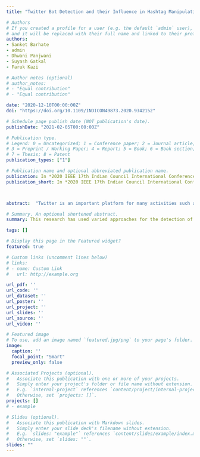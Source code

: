 ```yaml
---
title: "Twitter Bot Detection and their Influence in Hashtag Manipulation"

# Authors
# If you created a profile for a user (e.g. the default `admin` user), write the username (folder name) here 
# and it will be replaced with their full name and linked to their profile.
authors:
- Sanket Barhate
- admin
- Dhwani Panjwani
- Suyash Gatkal
- Faruk Kazi

# Author notes (optional)
# author_notes:
# - "Equal contribution"
# - "Equal contribution"

date: "2020-12-10T00:00:00Z"
doi: "https://doi.org/10.1109/INDICON49873.2020.9342152"

# Schedule page publish date (NOT publication's date).
publishDate: "2021-02-05T00:00:00Z"

# Publication type.
# Legend: 0 = Uncategorized; 1 = Conference paper; 2 = Journal article;
# 3 = Preprint / Working Paper; 4 = Report; 5 = Book; 6 = Book section;
# 7 = Thesis; 8 = Patent
publication_types: ["1"]

# Publication name and optional abbreviated publication name.
publication: In *2020 IEEE 17th Indian Council International Conference (INDICON)*
publication_short: In *2020 IEEE 17th Indian Council International Conference (INDICON)*



abstract:  "Twitter is an important platform for many activities such as communication, promotion and news. Twitter is starting to clamp down on removing content and accounts whose sole purpose is to spread disinformation at scale. The increasing number of bots on Twitter has led to a significant circulation of malicious content. It has the power of manipulating and influencing people negatively. Hence bot detection and finding their extent of influence is of prime importance. This research has used varied approaches for the detection of bots; a supervised machine learning approach which makes use of a unique feature called the bot score to determine the bot probability of a user. Secondly, using an unsupervised machine learning approach, users were divided into various clusters based on their activity. Furthermore, to assess the influence of users in hashtag manipulation, this research analyzed various categories of users in a hashtag and made promising conclusions."

# Summary. An optional shortened abstract.
summary: This research has used varied approaches for the detection of bots; a supervised machine learning approach which makes use of a unique feature called the bot score to determine the bot probability of a user. Secondly, using an unsupervised machine learning approach, users were divided into various clusters based on their activity. Furthermore, to assess the influence of users in hashtag manipulation, this research analyzed various categories of users in a hashtag and made promising conclusions.

tags: []

# Display this page in the Featured widget?
featured: true

# Custom links (uncomment lines below)
# links:
# - name: Custom Link
#   url: http://example.org

url_pdf: ''
url_code: ''
url_dataset: ''
url_poster: ''
url_project: ''
url_slides: ''
url_source: ''
url_video: ''

# Featured image
# To use, add an image named `featured.jpg/png` to your page's folder. 
image:
  caption: ''
  focal_point: "Smart"
  preview_only: false

# Associated Projects (optional).
#   Associate this publication with one or more of your projects.
#   Simply enter your project's folder or file name without extension.
#   E.g. `internal-project` references `content/project/internal-project/index.md`.
#   Otherwise, set `projects: []`.
projects: []
# - example

# Slides (optional).
#   Associate this publication with Markdown slides.
#   Simply enter your slide deck's filename without extension.
#   E.g. `slides: "example"` references `content/slides/example/index.md`.
#   Otherwise, set `slides: ""`.
slides: ""
---
```

<!-- {{< figure src="image.jpg" caption="A caption" numbered="true" >}}

### Abstract

Twitter is an important platform for many activities such as communication, promotion and news. Twitter is starting to clamp down on removing content and accounts whose sole purpose is to spread disinformation at scale. The increasing number of bots on Twitter has led to a significant circulation of malicious content. It has the power of manipulating and influencing people negatively. Hence bot detection and finding their extent of influence is of prime importance. This research has used varied approaches for the detection of bots; a supervised machine learning approach which makes use of a unique feature called the bot score to determine the bot probability of a user. Secondly, using an unsupervised machine learning approach, users were divided into various clusters based on their activity. Furthermore, to assess the influence of users in hashtag manipulation, this research analyzed various categories of users in a hashtag and made promising conclusions.

 <div class="row">
      <div class="col-md-1"></div>
      <div class="col-md-10">
        <div class="row">
          <div class="col-12 col-md-3 pub-row-heading">Type</div>
          <div class="col-12 col-md-9">
            <a href="/publication/#1">
              Conference paper
            </a>
          </div>
        </div>
      </div>
      <div class="col-md-1"></div>
    </div>
    <div class="d-md-none space-below"></div>
    <div class="row">
      <div class="col-md-1"></div>
      <div class="col-md-10">
        <div class="row">
          <div class="col-12 col-md-3 pub-row-heading">Publication</div>
          <div class="col-12 col-md-9">In <em>2020 IEEE 17th Indian Council International Conference (INDICON)</em></div>
        </div>
      </div>
      <div class="col-md-1"></div>
    </div>
    <div class="d-md-none space-below"></div>
  </div>  -->

<!-- {{< figure src="https://i.ibb.co/xqZNLFz/aaroma.png" title="How Aaroma works" >}} -->

